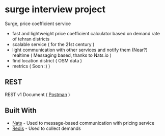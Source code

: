 # surge interview project
Surge, price coefficient service

* fast and lightweight price coefficient calculator based on demand rate of tehran districts
* scalable service ( for the 21st century )
* light communication with other services and notify them (Near?) realtime ( Messaging based, thanks to Nats.io )
* find location district ( OSM data )
* metrics ( Soon :) )

## REST
REST v1 Document ( [Postman](https://documenter.getpostman.com/view/909541/SzS1SoR5) )

## Built With
* [Nats](https://nats.io) - Used to message-based communication with pricing service
* [Redis](https://redis.io) - Used to collect demands

